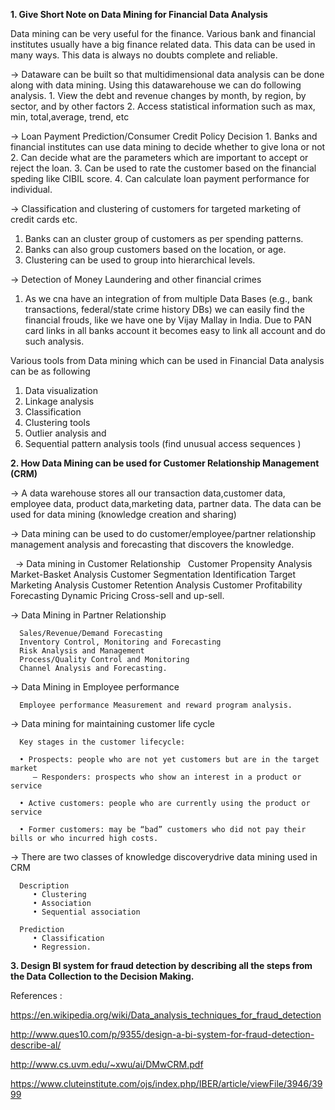 **1. Give Short Note on Data Mining for Financial Data Analysis**

Data mining can be very useful for the finance. Various bank and financial institutes usually have a big finance related data.
This data can be used in many ways. This data is always no doubts complete and reliable.

-> Dataware can be built so that multidimensional data analysis can be done along with data mining.
   Using this datawarehouse we can do following analysis.
    1. View the debt and revenue changes by month, by region, by sector, and by other factors
    2. Access statistical information such as max, min, total,average, trend, etc
   
 ->  Loan Payment Prediction/Consumer Credit Policy Decision
    1. Banks and financial institutes can use data mining to decide whether to give lona or not 
    2. Can decide what are the parameters which are important to accept or reject the loan.
    3. Can be used to rate the customer based on the financial speding like CIBIL score.
    4. Can calculate loan payment performance for individual.
    
-> Classification and clustering of customers for targeted marketing of credit cards etc.
   1. Banks can an cluster group of customers as per spending patterns. 
   2. Banks can also group customers based on the location, or age.
   3. Clustering can be used to group into hierarchical levels.
   
-> Detection of Money Laundering and other financial crimes
  1. As we cna have an integration of from multiple Data Bases (e.g., bank transactions, federal/state crime history DBs)
     we can easily find the financial frouds, like we have one by Vijay Mallay in India. Due to PAN card links in all banks          account it becomes easy to link all account and do such analysis.
  
  Various tools from Data mining which can be used in Financial Data analysis can be as following 
   
   1. Data visualization
   2. Linkage analysis
   3. Classification
   4. Clustering tools 
   5. Outlier analysis and 
   6. Sequential pattern analysis tools (find unusual access sequences )
   

**2. How Data Mining can be used for Customer Relationship Management (CRM)**
   
   -> A data warehouse stores all our transaction data,customer data, employee data, product data,marketing data, partner           data. The data can be used for data mining (knowledge creation and sharing)
   
   -> Data mining can be used to do customer/employee/partner relationship management analysis and forecasting that discovers the knowledge. 
   
   -> Data mining in Customer Relationship
   
      Customer Propensity Analysis
      Market-Basket Analysis
      Customer Segmentation Identification
      Target Marketing Analysis
      Customer Retention Analysis
      Customer Profitability Forecasting
      Dynamic Pricing
      Cross-sell and up-sell.
      
   -> Data Mining in Partner Relationship
   
      Sales/Revenue/Demand Forecasting
      Inventory Control, Monitoring and Forecasting
      Risk Analysis and Management
      Process/Quality Control and Monitoring
      Channel Analysis and Forecasting.
      
   -> Data Mining in Employee performance 
   
      Employee performance Measurement and reward program analysis.
      
   -> Data mining for maintaining customer life cycle
      
      Key stages in the customer lifecycle:
      
      • Prospects: people who are not yet customers but are in the target market
         – Responders: prospects who show an interest in a product or service
         
      • Active customers: people who are currently using the product or service
      
      • Former customers: may be “bad” customers who did not pay their bills or who incurred high costs.   
      

   -> There are two classes of knowledge discoverydrive data mining used in CRM

      Description
         • Clustering
         • Association
         • Sequential association
         
      Prediction
         • Classification
         • Regression.



**3. Design BI system for fraud detection by describing all the steps from the Data Collection to the Decision Making.**




References : 

https://en.wikipedia.org/wiki/Data_analysis_techniques_for_fraud_detection

http://www.ques10.com/p/9355/design-a-bi-system-for-fraud-detection-describe-al/

http://www.cs.uvm.edu/~xwu/ai/DMwCRM.pdf

https://www.cluteinstitute.com/ojs/index.php/IBER/article/viewFile/3946/3999







